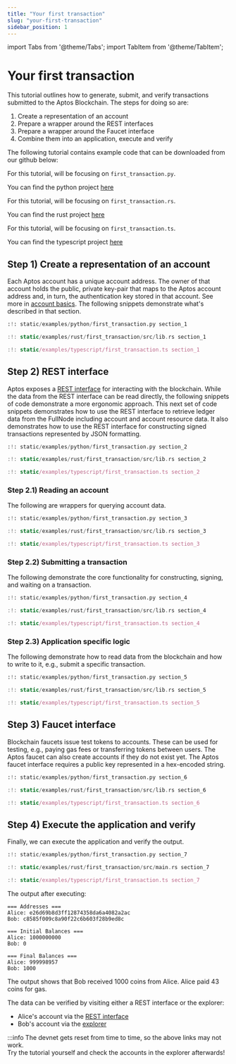 ```yaml
---
title: "Your first transaction"
slug: "your-first-transaction"
sidebar_position: 1
---
```


import Tabs from '@theme/Tabs';
import TabItem from '@theme/TabItem';

# Your first transaction

This tutorial outlines how to generate, submit, and verify transactions submitted to the Aptos Blockchain. The steps for doing so are:

1. Create a representation of an account
2. Prepare a wrapper around the REST interfaces
3. Prepare a wrapper around the Faucet interface
4. Combine them into an application, execute and verify

The following tutorial contains example code that can be downloaded from our github below:

<Tabs>
  <TabItem value="python" label="Python" default>

For this tutorial, will be focusing on `first_transaction.py`.

You can find the python project [here](https://github.com/aptos-labs/aptos-core/tree/main/developer-docs-site/static/examples/python)

  </TabItem>
  <TabItem value="rust" label="Rust" default>

For this tutorial, will be focusing on `first_transaction.rs`.

You can find the rust project [here](https://github.com/aptos-labs/aptos-core/tree/main/developer-docs-site/static/examples/rust)

  </TabItem>
  <TabItem value="typescript" label="Typescript" default>

For this tutorial, will be focusing on `first_transaction.ts`.

You can find the typescript project [here](https://github.com/aptos-labs/aptos-core/tree/main/developer-docs-site/static/examples/typescript)

  </TabItem>
</Tabs>

## Step 1) Create a representation of an account

Each Aptos account has a unique account address. The owner of that account holds the public, private key-pair that maps to the Aptos account address and, in turn, the authentication key stored in that account.  See more in [account basics][account_basics]. The following snippets demonstrate what's described in that section.

<Tabs>
  <TabItem value="python" label="Python" default>

```python
:!: static/examples/python/first_transaction.py section_1
```

  </TabItem>
  <TabItem value="rust" label="Rust" default>

```rust
:!: static/examples/rust/first_transaction/src/lib.rs section_1
```

  </TabItem>
  <TabItem value="typescript" label="Typescript" default>

```typescript
:!: static/examples/typescript/first_transaction.ts section_1
```

  </TabItem>
</Tabs>

## Step 2) REST interface

Aptos exposes a [REST interface][rest_spec] for interacting with the blockchain. While the data from the REST interface can be read directly, the following snippets of code demonstrate a more ergonomic approach. This next set of code snippets demonstrates how to use the REST interface to retrieve ledger data from the FullNode including account and account resource data. It also demonstrates how to use the REST interface for constructing signed transactions represented by JSON formatting.

<Tabs>
  <TabItem value="python" label="Python" default>

```python
:!: static/examples/python/first_transaction.py section_2
```

  </TabItem>
  <TabItem value="rust" label="Rust" default>

```rust
:!: static/examples/rust/first_transaction/src/lib.rs section_2
```

  </TabItem>
  <TabItem value="typescript" label="Typescript" default>

```typescript
:!: static/examples/typescript/first_transaction.ts section_2
```

  </TabItem>
</Tabs>

### Step 2.1) Reading an account

The following are wrappers for querying account data.

<Tabs>
  <TabItem value="python" label="Python" default>

```python
:!: static/examples/python/first_transaction.py section_3
```

  </TabItem>
  <TabItem value="rust" label="Rust" default>

```rust
:!: static/examples/rust/first_transaction/src/lib.rs section_3
```

  </TabItem>
  <TabItem value="typescript" label="Typescript" default>

```typescript
:!: static/examples/typescript/first_transaction.ts section_3
```

  </TabItem>
</Tabs>

### Step 2.2) Submitting a transaction

The following demonstrate the core functionality for constructing, signing, and waiting on a transaction.
<Tabs>
<TabItem value="python" label="Python" default>

```python
:!: static/examples/python/first_transaction.py section_4
```

  </TabItem>
  <TabItem value="rust" label="Rust" default>

```rust
:!: static/examples/rust/first_transaction/src/lib.rs section_4
```

  </TabItem>
  <TabItem value="typescript" label="Typescript" default>

```typescript
:!: static/examples/typescript/first_transaction.ts section_4
```

  </TabItem>
</Tabs>

### Step 2.3) Application specific logic

The following demonstrate how to read data from the blockchain and how to write to it, e.g., submit a specific transaction.

<Tabs>
<TabItem value="python" label="Python" default>

```python
:!: static/examples/python/first_transaction.py section_5
```

  </TabItem>
  <TabItem value="rust" label="Rust" default>

```rust
:!: static/examples/rust/first_transaction/src/lib.rs section_5
```

  </TabItem>
  <TabItem value="typescript" label="Typescript" default>

```typescript
:!: static/examples/typescript/first_transaction.ts section_5
```

  </TabItem>
</Tabs>

## Step 3) Faucet interface

Blockchain faucets issue test tokens to accounts. These can be used for testing, e.g., paying gas fees or transferring tokens between users. The Aptos faucet can also create accounts if they do not exist yet. The Aptos faucet interface requires a public key represented in a hex-encoded string.

<Tabs>
<TabItem value="python" label="Python" default>

```python
:!: static/examples/python/first_transaction.py section_6
```

  </TabItem>
  <TabItem value="rust" label="Rust" default>

```rust
:!: static/examples/rust/first_transaction/src/lib.rs section_6
```

  </TabItem>
  <TabItem value="typescript" label="Typescript" default>

```typescript
:!: static/examples/typescript/first_transaction.ts section_6
```

  </TabItem>
</Tabs>

## Step 4) Execute the application and verify

Finally, we can execute the application and verify the output.

<Tabs>
<TabItem value="python" label="Python" default>

```python
:!: static/examples/python/first_transaction.py section_7
```

  </TabItem>
  <TabItem value="rust" label="Rust" default>

```rust
:!: static/examples/rust/first_transaction/src/main.rs section_7
```

  </TabItem>
  <TabItem value="typescript" label="Typescript" default>

```typescript
:!: static/examples/typescript/first_transaction.ts section_7
```

  </TabItem>
</Tabs>

The output after executing:
```
=== Addresses ===
Alice: e26d69b8d3ff12874358da6a4082a2ac
Bob: c8585f009c8a90f22c6b603f28b9ed8c

=== Initial Balances ===
Alice: 1000000000
Bob: 0

=== Final Balances ===
Alice: 999998957
Bob: 1000
```

The output shows that Bob received 1000 coins from Alice. Alice paid 43 coins for gas.

The data can be verified by visiting either a REST interface or the explorer:
* Alice's account via the [REST interface][alice_account_rest]
* Bob's account via the [explorer][bob_account_explorer]

:::info
The devnet gets reset from time to time, so the above links may not work.<br/> Try the tutorial yourself and check the accounts in the explorer afterwards!

[account_basics]: /basics/basics-accounts
[alice_account_rest]: https://fullnode.devnet.aptoslabs.com/accounts/e26d69b8d3ff12874358da6a4082a2ac/resources
[bob_account_explorer]: https://aptos-explorer.netlify.app/account/c8585f009c8a90f22c6b603f28b9ed8c
[rest_spec]: https://fullnode.devnet.aptoslabs.com/spec.html
